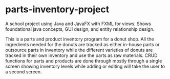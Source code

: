 # parts-inventory-project
A school project using Java and JavaFX with FXML for views. Shows foundational java concepts, GUI design, and entity relationship design. 

This is a parts and product inventory program for a donut shop. All the ingredients needed for the donuts are tracked as either in-house parts or outsource parts in inventory while the different varieties of donuts are tracked in their own inventory and use the parts as raw materials. CRUD functions for parts and products are done through mostly through a single screen showing inventory levels while adding or editing will take the user to a second screen.
